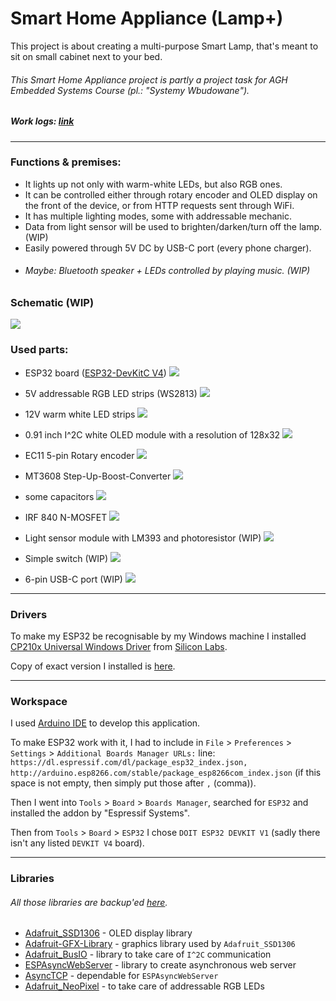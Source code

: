 # Smart Home Appliance (Lamp+)

This project is about creating a multi-purpose Smart Lamp, that's meant to sit on small cabinet next to your bed.


###### This Smart Home Appliance project is partly a project task for AGH Embedded Systems Course (pl.: "Systemy Wbudowane").

##### Work logs: [link](https://github.com/GabenRulez/SmartHomeAppliance/blob/main/docs/README.md) 
___

### Functions & premises:

 - It lights up not only with warm-white LEDs, but also RGB ones. 
 - It can be controlled either through rotary encoder and OLED display on the front of the device, or from HTTP requests sent through WiFi.
 - It has multiple lighting modes, some with addressable mechanic.
 - Data from light sensor will be used to brighten/darken/turn off the lamp. (WIP)
 - Easily powered through 5V DC by USB-C port (every phone charger).
 - ###### Maybe: Bluetooth speaker + LEDs controlled by playing music. (WIP)

### Schematic (WIP)
![](/media/schematics/2021-06-11_full/schematic.png)

### Used parts:
 - ESP32 board ([ESP32-DevKitC V4](https://docs.espressif.com/projects/esp-idf/en/latest/esp32/hw-reference/esp32/get-started-devkitc.html))
![](/media/photos/ESP32_01.jpg)
 - 5V addressable RGB LED strips (WS2813)
![](/media/photos/LEDstripA_01.jpg)
 - 12V warm white LED strips
![](/media/photos/LEDstripB_01.jpg)
 - 0.91 inch I^2C white OLED module with a resolution of 128x32
![](/media/photos/OLED_01.jpg)
 - EC11 5-pin Rotary encoder
![](/media/photos/RotaryEncoder_01.jpg)
 - MT3608 Step-Up-Boost-Converter
![](/media/photos/StepUp_01.jpg)
 - some capacitors
![](/media/photos/CapacitorA_01.jpg)
 - IRF 840 N-MOSFET
![](/media/photos/NMosfet.jpg)

 - Light sensor module with LM393 and photoresistor (WIP)
![](/media/photos/LightSensor_01.jpg)
 - Simple switch (WIP)
![](/media/photos/Switch_01.jpg)
 - 6-pin USB-C port (WIP)
![](/media/photos/USB-C_01.jpg)
___

### Drivers

To make my ESP32 be recognisable by my Windows machine I installed [CP210x Universal Windows Driver](https://www.silabs.com/developers/usb-to-uart-bridge-vcp-drivers) from [Silicon Labs](https://www.silabs.com/).

Copy of exact version I installed is [here](/extra/driver).

___

### Workspace

I used [Arduino IDE](https://www.arduino.cc/en/software) to develop this application.

To make ESP32 work with it, I had to include in `File` > `Preferences` > `Settings` > `Additional Boards Manager URLs:` line: `https://dl.espressif.com/dl/package_esp32_index.json, http://arduino.esp8266.com/stable/package_esp8266com_index.json` (if this space is not empty, then simply put those after `,` (comma)).

Then I went into `Tools` > `Board` > `Boards Manager`, searched for `ESP32` and installed the addon by "Espressif Systems".

Then from `Tools` > `Board` > `ESP32` I chose `DOIT ESP32 DEVKIT V1` (sadly there isn't any listed `DEVKIT V4` board).

___

### Libraries

###### All those libraries are backup'ed [here](https://github.com/GabenRulez/SmartHomeAppliance/tree/main/code/SmartHomeAppliance/libraries).

- [Adafruit_SSD1306](https://github.com/adafruit/Adafruit_SSD1306) - OLED display library
- [Adafruit-GFX-Library](https://github.com/adafruit/Adafruit-GFX-Library) - graphics library used by `Adafruit_SSD1306`
- [Adafruit_BusIO](https://github.com/adafruit/Adafruit_BusIO) - library to take care of `I^2C` communication
- [ESPAsyncWebServer](https://github.com/me-no-dev/ESPAsyncWebServer) - library to create asynchronous web server
- [AsyncTCP](https://github.com/me-no-dev/AsyncTCP) - dependable for `ESPAsyncWebServer`
- [Adafruit_NeoPixel](https://github.com/adafruit/Adafruit_NeoPixel) - to take care of addressable RGB LEDs

